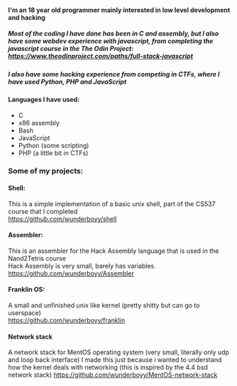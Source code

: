 #### I'm an 18 year old programmer mainly interested in low level development and hacking

##### Most of the coding I have done has been in C and assembly, but I also have some webdev experience with javascript, from completing the javascript course in the The Odin Project: https://www.theodinproject.com/paths/full-stack-javascript

##### I also have some hacking experience from competing in CTFs, where I have used Python, PHP and JavaScript


#### Languages I have used:
  - C
  - x86 assembly
  - Bash
  - JavaScript
  - Python (some scripting) 
  - PHP (a little bit in CTFs)


### Some of my projects:

#### Shell:
  This is a simple implementation of a basic unix shell, part of the CS537 course that I completed       
  https://github.com/wunderboyy/shell
  
#### Assembler:
  This is an assembler for the Hack Assembly language that is used in the Nand2Tetris course    
  Hack Assembly is very small, barely has variables. 
  https://github.com/wunderboyy/Assembler
 
#### Franklin OS:
  A small and unfinished unix like kernel (pretty shitty but can go to userspace)   
  https://github.com/wunderboyy/franklin
  
#### Network stack
  A network stack for MentOS operating system  (very small, literally only udp and loop back interface) 
  I made this just because i wanted to understand how the kernel deals with networking (this is inspired by the 4.4 bsd network stack) 
  https://github.com/wunderboyy/MentOS-network-stack
  
  
 
